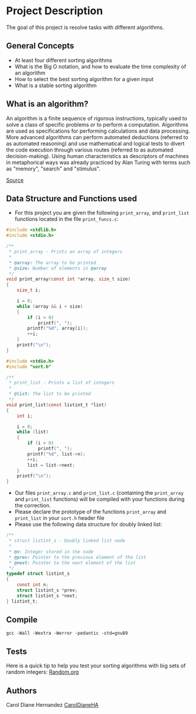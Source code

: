 # Project Description

The goal of this project is resolve tasks with different algorithms.

## General Concepts

* At least four different sorting algorithms
* What is the Big O notation, and how to evaluate the time complexity of an algorithm
* How to select the best sorting algorithm for a given input
* What is a stable sorting algorithm

## What is an algorithm?

An algorithm is a finite sequence of rigorous instructions, typically used to solve a class of specific problems or to perform a computation. Algorithms are used as specifications for performing calculations and data processing. More advanced algorithms can perform automated deductions (referred to as automated reasoning) and use mathematical and logical tests to divert the code execution through various routes (referred to as automated decision-making). Using human characteristics as descriptors of machines in metaphorical ways was already practiced by Alan Turing with terms such as "memory", "search" and "stimulus".

[Source](https://en.wikipedia.org/wiki/Algorithm)

## Data Structure and Functions used

* For this project you are given the following `print_array`, and `print_list` functions located in the file `print_funcs.c`:

```c
#include <stdlib.h>
#include <stdio.h>

/**
 * print_array - Prints an array of integers
 *
 * @array: The array to be printed
 * @size: Number of elements in @array
 */
void print_array(const int *array, size_t size)
{
    size_t i;

    i = 0;
    while (array && i < size)
    {
        if (i > 0)
            printf(", ");
        printf("%d", array[i]);
        ++i;
    }
    printf("\n");
}
```

```c
#include <stdio.h>
#include "sort.h"

/**
 * print_list - Prints a list of integers
 *
 * @list: The list to be printed
 */
void print_list(const listint_t *list)
{
    int i;

    i = 0;
    while (list)
    {
        if (i > 0)
            printf(", ");
        printf("%d", list->n);
        ++i;
        list = list->next;
    }
    printf("\n");
}
```
* Our files `print_array.c` and `print_list.c` (containing the `print_array` and `print_list` functions) will be compiled with your functions during the correction.
* Please declare the prototype of the functions `print_array` and `print_list` in your `sort.h` header file
* Please use the following data structure for doubly linked list:

```c
/**
 * struct listint_s - Doubly linked list node
 *
 * @n: Integer stored in the node
 * @prev: Pointer to the previous element of the list
 * @next: Pointer to the next element of the list
 */
typedef struct listint_s
{
    const int n;
    struct listint_s *prev;
    struct listint_s *next;
} listint_t;
```
## Compile

```
gcc -Wall -Wextra -Werror -pedantic -std=gnu89
```

## Tests

Here is a quick tip to help you test your sorting algorithms with big sets of random integers: [Random.org](https://www.random.org/integer-sets/)

## Authors

Carol Diane Hernandez [CarolDianeHA](https://github.com/CarolDianeHA)